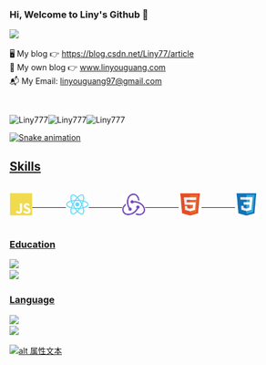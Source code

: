 ###  Hi, Welcome to Liny's Github 👋

<a href="https://sm.ms/image/LYj9mnziMFcJUlQ" target="_blank"><img src="https://s2.loli.net/2022/08/22/LYj9mnziMFcJUlQ.gif" ></a>
<!-- <p align="left"> <img src="https://komarev.com/ghpvc/?username=Liny777&label=Profile%20Views&color=0e75b6&style=flat" alt="Liny777" /> </p> -->

<!--
**Liny777/Liny777** is a ✨ _special_ ✨ repository because its `README.md` (this file) appears on your GitHub profile.


<!--  📑 I’m currently pursuing for a Master degree in The Chinese University of Hong Kong (CUHK)   -->
 🖥 My blog 👉 https://blog.csdn.net/Liny77/article  
 💬 My own blog 👉 www.linyouguang.com  
 📬 My Email: linyouguang97@gmail.com
 
<!--  ## Hi, I am Liny777!  -->
</br>

 <div>
  <a href="https://github.com/liny777">
  <p><img align="left" src="https://github-readme-stats.vercel.app/api/top-langs/?username=Liny777&langs_count=8&show_icons=true&locale=en&layout=compact" alt="Liny777" /></p>
<p><img align="left" src="https://github-readme-stats.vercel.app/api?username=Liny777&show_icons=true&locale=en" alt="Liny777" /></p>
<p><img align="left" src="https://github-profile-trophy.vercel.app/?username=Liny777" alt="Liny777" /></p>

</div>
 
 </br>
 
  ![Snake animation](https://github.com/liny777/liny777/blob/output/github-contribution-grid-snake.svg)
  
 ## Skills
<div style="display: inline_block"><br>
<!--   <img height="40" align="center" alt="Erica-Ruby" height="30" width="40" src="https://raw.githubusercontent.com/devicons/devicon/master/icons/ruby/ruby-plain.svg">
 &nbsp;&nbsp;&nbsp;&nbsp;&nbsp;&nbsp;&nbsp;&nbsp;&nbsp;&nbsp;&nbsp;&nbsp;&nbsp; -->
  <img height="40" align="center" alt="Erica-Js" height="30" width="40" src="https://raw.githubusercontent.com/devicons/devicon/master/icons/javascript/javascript-plain.svg">
 &nbsp;&nbsp;&nbsp;&nbsp;&nbsp;&nbsp;&nbsp;&nbsp;&nbsp;&nbsp;&nbsp;&nbsp;&nbsp;
  <img height="40" align="center" alt="Erica-React" height="30" width="40" src="https://raw.githubusercontent.com/devicons/devicon/master/icons/react/react-original.svg">
 &nbsp;&nbsp;&nbsp;&nbsp;&nbsp;&nbsp;&nbsp;&nbsp;&nbsp;&nbsp;&nbsp;&nbsp;&nbsp;
  <img height="40" align="center" alt="Erica-Redux" height="30" width="40" src="https://raw.githubusercontent.com/devicons/devicon/master/icons/redux/redux-original.svg">
 &nbsp;&nbsp;&nbsp;&nbsp;&nbsp;&nbsp;&nbsp;&nbsp;&nbsp;&nbsp;&nbsp;&nbsp;&nbsp;
  <img height="40" align="center" alt="Erica-HTML" height="30" width="40" src="https://raw.githubusercontent.com/devicons/devicon/master/icons/html5/html5-original.svg">
 &nbsp;&nbsp;&nbsp;&nbsp;&nbsp;&nbsp;&nbsp;&nbsp;&nbsp;&nbsp;&nbsp;&nbsp;&nbsp;
  <img height="40" align="center" alt="Erica-CSS" height="30" width="40" src="https://raw.githubusercontent.com/devicons/devicon/master/icons/css3/css3-original.svg">
<!--   <img align="right" height="180em" alt="Erica-yoda" src="https://media.giphy.com/media/l44Qqz6gO6JiVV3pu/giphy.gif"> -->
</div>
  
</br>

 
</div>


 ### Education
 ![](https://img.shields.io/badge/北京邮电大学-物联网工程-blue)  
 ![](https://img.shields.io/badge/香港中文大学-信息工程-blueviolet)  
 ### Language
 ![](https://img.shields.io/badge/编程语言-Javascript-ff69b4?style=for-the-badge&logo=javascript)  
 ![](https://img.shields.io/badge/-Github-lightgrey?style=social&logo=github)
 
<!--  🚴 My website 👉 https://youguanglin.netlify.app   -->

![alt 属性文本](https://github.com/Liny777/Liny777/raw/master/2.png)
